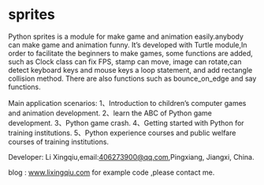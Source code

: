 # sprites
Python sprites is a module for make game and animation easily.anybody can make game and animation funny. It’s developed with Turtle module,In order to facilitate the beginners to make games, some functions are added, such as Clock class can fix FPS, stamp can move, image can rotate,can detect keyboard keys and mouse keys a loop statement, and add rectangle collision method. There are also functions such as bounce_on_edge and say functions.

Main application scenarios: 1、Introduction to children’s computer games and animation development. 2、learn the ABC of Python game development. 3、Python game crash. 4、Getting started with Python for training institutions. 5、Python experience courses and public welfare courses of training institutions.

Developer: Li Xingqiu,email:406273900@qq.com,Pingxiang, Jiangxi, China.

blog : www.lixingqiu.com
for example code ,please contact me.
